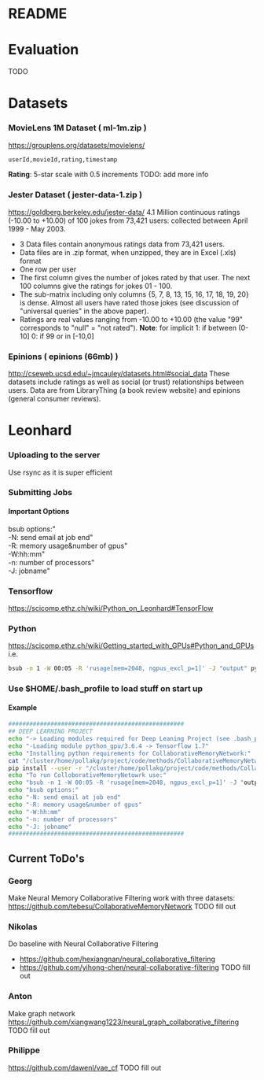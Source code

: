 # README 

# Evaluation
TODO
# Datasets
### MovieLens 1M Dataset ( ml-1m.zip )
https://grouplens.org/datasets/movielens/

``` bash
userId,movieId,rating,timestamp
```
**Rating**: 5-star scale with 0.5 increments
TODO: add more info

### Jester Dataset ( jester-data-1.zip )
https://goldberg.berkeley.edu/jester-data/
4.1 Million continuous ratings (-10.00 to +10.00) of 100 jokes from 73,421 users: collected between April 1999 - May 2003.

- 3 Data files contain anonymous ratings data from 73,421 users.
- Data files are in .zip format, when unzipped, they are in Excel (.xls) format
- One row per user
- The first column gives the number of jokes rated by that user. The next 100 columns give the ratings for jokes 01 - 100.
- The sub-matrix including only columns {5, 7, 8, 13, 15, 16, 17, 18, 19, 20} is dense. 
  Almost all users have rated those jokes (see discussion of "universal queries" in the above paper).
- Ratings are real values ranging from -10.00 to +10.00 (the value "99" corresponds to "null" = "not rated").
  **Note**: for implicit 1: if between (0-10]
                         0: if 99 or in [-10,0] 

### Epinions ( epinions (66mb) )
http://cseweb.ucsd.edu/~jmcauley/datasets.html#social_data
These datasets include ratings as well as social (or trust) relationships between users. Data are from LibraryThing (a book review website) and epinions (general consumer reviews).


# Leonhard
### Uploading to the server 
Use rsync as it is super efficient

### Submitting Jobs
#### Important Options
bsub options:"  
-N: send email at job end"  
-R: memory usage&number of gpus"  
-W:hh:mm"  
-n: number of processors"  
-J: jobname"  

### Tensorflow 
https://scicomp.ethz.ch/wiki/Python_on_Leonhard#TensorFlow
### Python 
https://scicomp.ethz.ch/wiki/Getting_started_with_GPUs#Python_and_GPUs
i.e.
```bash
bsub -n 1 -W 00:05 -R 'rusage[mem=2048, ngpus_excl_p=1]' -J "output" python my_script.py
```
### Use $HOME/.bash_profile to load stuff on start up
#### Example
```bash
##################################################
## DEEP LEARNING PROJECT
echo "-> Loading modules required for Deep Leaning Project (see .bash_progile)"
echo "-Loading module python_gpu/3.6.4 -> Tensorflow 1.7"
echo "Installing python requirements for CollaborativeMemoryNetwork:"
cat "/cluster/home/pollakg/project/code/methods/CollaborativeMemoryNetwork/requirements.txt"
pip install --user -r "/cluster/home/pollakg/project/code/methods/CollaborativeMemoryNetwork/requirements.txt"
echo "To run ColloborativeMemoryNetowrk use:"
echo "bsub -n 1 -W 00:05 -R 'rusage[mem=2048, ngpus_excl_p=1]' -J "output" python train.py --gpu 0 --dataset data/citeulike-a.npz --pretrain pretrain/citeulike-a_e50.npz"
echo "bsub options:"
echo "-N: send email at job end"
echo "-R: memory usage&number of gpus"
echo "-W:hh:mm"
echo "-n: number of processors"
echo "-J: jobname"
##################################################
```

## Current ToDo's
### Georg
Make Neural Memory Collaborative Filtering work with three datasets:
https://github.com/tebesu/CollaborativeMemoryNetwork
TODO fill out
### Nikolas
Do baseline with Neural Collaborative Filtering 
- https://github.com/hexiangnan/neural_collaborative_filtering
- https://github.com/yihong-chen/neural-collaborative-filtering
TODO fill out
### Anton
Make graph network 
https://github.com/xiangwang1223/neural_graph_collaborative_filtering
TODO fill out
### Philippe 
https://github.com/dawenl/vae_cf
TODO fill out